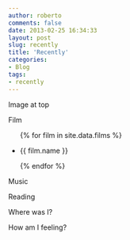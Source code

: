 ```yaml
---
author: roberto
comments: false
date: 2013-02-25 16:34:33
layout: post
slug: recently
title: 'Recently'
categories:
- Blog
tags:
- recently
---
```


Image at top


Film

<ul>

{% for film in site.data.films %}
	<!-- {% if film.date == "Digital development" %} -->
  	<li>
    	  {{ film.name }}
  	</li>
 <!--  {% endif %}	 -->
{% endfor %}
</ul>


Music


Reading


Where was I?


How am I feeling? 



 
